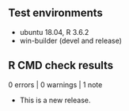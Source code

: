 ## Test environments

* ubuntu 18.04, R 3.6.2
* win-builder (devel and release)

## R CMD check results

0 errors | 0 warnings | 1 note

* This is a new release.
